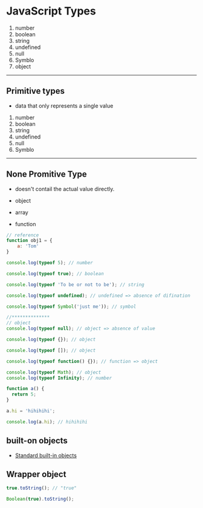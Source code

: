 # JavaScript Types

1. number
2. boolean
3. string
4. undefined
5. null
6. Symblo
7. object

---

## Primitive types

- data that only represents a single value

1. number
2. boolean
3. string
4. undefined
5. null
6. Symblo

---

## None Promitive Type

- doesn't contail the actual value directly.

- object
- array
- function

```js
// reference
function obj1 = {
    a: 'Tom'
}

```

```js
console.log(typeof 5); // number

console.log(typeof true); // boolean

console.log(typeof 'To be or not to be'); // string

console.log(typeof undefined); // undefined => absence of difination

console.log(typeof Symbol('just me')); // symbol

//**************
// object
console.log(typeof null); // object => absence of value

console.log(typeof {}); // object

console.log(typeof []); // object

console.log(typeof function() {}); // function => object

console.log(typeof Math); // object
console.log(typeof Infinity); // number
```

```js
function a() {
  return 5;
}

a.hi = 'hihihihi';

console.log(a.hi); // hihihihi
```

## built-on objects

- [Standard built-in objects](https://developer.mozilla.org/en-US/docs/Web/JavaScript/Reference/Global_Objects)

## Wrapper object

```js
true.toString(); // "true"

Boolean(true).toString();
```
